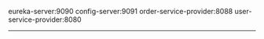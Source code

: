 eureka-server:9090
config-server:9091
order-service-provider:8088
user-service-provider:8080
*******************

